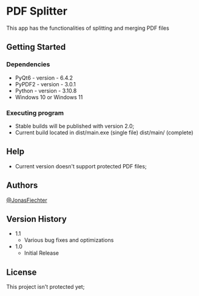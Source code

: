 # PDF Splitter
This app has the functionalities of splitting and merging PDF files

## Getting Started

### Dependencies

* PyQt6 - version - 6.4.2
* PyPDF2 - version - 3.0.1
* Python - version - 3.10.8
* Windows 10 or Windows 11

### Executing program

* Stable builds will be published with version 2.0;
* Current build located in dist/main.exe (single file) dist/main/ (complete)

## Help

* Current version doesn't support protected PDF files;

## Authors

[@JonasFiechter](https://github.com/JonasFiechter)

## Version History

* 1.1
    * Various bug fixes and optimizations
* 1.0
    * Initial Release

## License

This project isn't protected yet;

